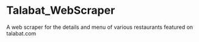 # Talabat_WebScraper
A web scraper for the details and menu of various restaurants featured on talabat.com
